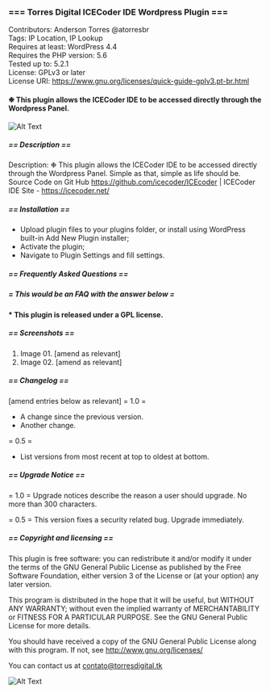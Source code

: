 ### === Torres Digital ICECoder IDE Wordpress Plugin ===

Contributors: Anderson Torres @atorresbr <br/>
Tags: IP Location, IP Lookup<br/>
Requires at least: WordPress 4.4<br/>
Requires the PHP version: 5.6<br/>
Tested up to: 5.2.1<br/>
License: GPLv3 or later<br/>
License URI: https://www.gnu.org/licenses/quick-guide-gplv3.pt-br.html

#### ❉ This plugin allows the ICECoder IDE to be accessed directly through the Wordpress Panel.

![Alt Text](https://repository-images.githubusercontent.com/203049293/2d1d1e80-c1e7-11e9-91c7-76930119c71b)


##### == Description ==

Description:  ❉ This plugin allows the ICECoder IDE to be accessed directly through the Wordpress Panel. Simple as that, simple as life should be. Source Code on Git Hub https://github.com/icecoder/ICEcoder | ICECoder IDE Site - https://icecoder.net/

##### == Installation ==

* Upload plugin files to your plugins folder, or install using WordPress built-in Add New Plugin installer;
* Activate the plugin;
* Navigate to Plugin Settings and fill settings.

##### == Frequently Asked Questions ==

##### = This would be an FAQ with the answer below =

#### * This plugin is released under a GPL license.

##### == Screenshots ==

1. Image 01. [amend as relevant]
2. Image 02. [amend as relevant]

##### == Changelog ==

[amend entries below as relevant]
= 1.0 =
* A change since the previous version.
* Another change.

= 0.5 =
* List versions from most recent at top to oldest at bottom.

##### == Upgrade Notice ==

= 1.0 =
Upgrade notices describe the reason a user should upgrade. No more than 300 characters.

= 0.5 =
This version fixes a security related bug. Upgrade immediately.

##### == Copyright and licensing ==

This plugin is free software: you can redistribute it and/or modify it under the terms of the GNU General Public License as published by the Free Software Foundation, either version 3 of the License or (at your option) any later version.

This program is distributed in the hope that it will be useful, but WITHOUT ANY WARRANTY; without even the implied warranty of MERCHANTABILITY or FITNESS FOR A PARTICULAR PURPOSE. See the GNU General Public License for more details.

You should have received a copy of the GNU General Public License along with this program. If not, see http://www.gnu.org/licenses/

You can contact us at contato@torresdigital.tk

![Alt Text](https://media.giphy.com/media/uJGN9fXkAqgiQ/giphy.gif)
